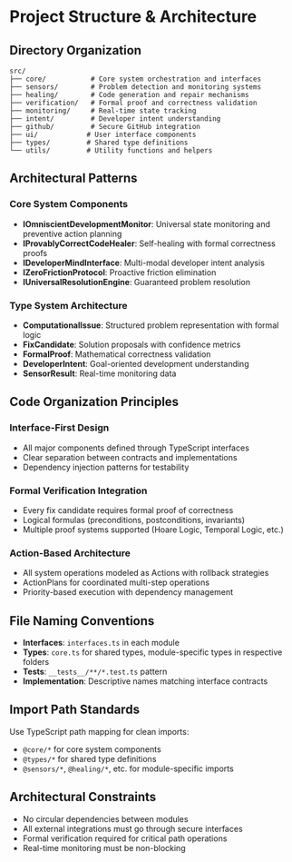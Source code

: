 # Project Structure & Architecture

## Directory Organization

```
src/
├── core/           # Core system orchestration and interfaces
├── sensors/        # Problem detection and monitoring systems
├── healing/        # Code generation and repair mechanisms
├── verification/   # Formal proof and correctness validation
├── monitoring/     # Real-time state tracking
├── intent/         # Developer intent understanding
├── github/         # Secure GitHub integration
├── ui/            # User interface components
├── types/         # Shared type definitions
└── utils/         # Utility functions and helpers
```

## Architectural Patterns

### Core System Components
- **IOmniscientDevelopmentMonitor**: Universal state monitoring and preventive action planning
- **IProvablyCorrectCodeHealer**: Self-healing with formal correctness proofs
- **IDeveloperMindInterface**: Multi-modal developer intent analysis
- **IZeroFrictionProtocol**: Proactive friction elimination
- **IUniversalResolutionEngine**: Guaranteed problem resolution

### Type System Architecture
- **ComputationalIssue**: Structured problem representation with formal logic
- **FixCandidate**: Solution proposals with confidence metrics
- **FormalProof**: Mathematical correctness validation
- **DeveloperIntent**: Goal-oriented development understanding
- **SensorResult**: Real-time monitoring data

## Code Organization Principles

### Interface-First Design
- All major components defined through TypeScript interfaces
- Clear separation between contracts and implementations
- Dependency injection patterns for testability

### Formal Verification Integration
- Every fix candidate requires formal proof of correctness
- Logical formulas (preconditions, postconditions, invariants)
- Multiple proof systems supported (Hoare Logic, Temporal Logic, etc.)

### Action-Based Architecture
- All system operations modeled as Actions with rollback strategies
- ActionPlans for coordinated multi-step operations
- Priority-based execution with dependency management

## File Naming Conventions

- **Interfaces**: `interfaces.ts` in each module
- **Types**: `core.ts` for shared types, module-specific types in respective folders
- **Tests**: `__tests__/**/*.test.ts` pattern
- **Implementation**: Descriptive names matching interface contracts

## Import Path Standards

Use TypeScript path mapping for clean imports:
- `@core/*` for core system components
- `@types/*` for shared type definitions
- `@sensors/*`, `@healing/*`, etc. for module-specific imports

## Architectural Constraints

- No circular dependencies between modules
- All external integrations must go through secure interfaces
- Formal verification required for critical path operations
- Real-time monitoring must be non-blocking